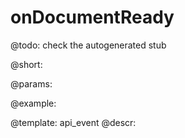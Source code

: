 onDocumentReady
=============

@todo:
	check the autogenerated stub

@short:
	

@params:

@example:


@template:	api_event
@descr:

